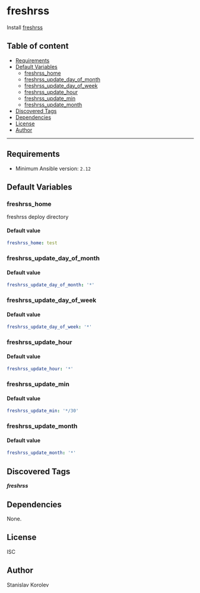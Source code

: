 # freshrss

Install [freshrss](https://www.freshrss.org/)

## Table of content

- [Requirements](#requirements)
- [Default Variables](#default-variables)
  - [freshrss_home](#freshrss_home)
  - [freshrss_update_day_of_month](#freshrss_update_day_of_month)
  - [freshrss_update_day_of_week](#freshrss_update_day_of_week)
  - [freshrss_update_hour](#freshrss_update_hour)
  - [freshrss_update_min](#freshrss_update_min)
  - [freshrss_update_month](#freshrss_update_month)
- [Discovered Tags](#discovered-tags)
- [Dependencies](#dependencies)
- [License](#license)
- [Author](#author)

---

## Requirements

- Minimum Ansible version: `2.12`

## Default Variables

### freshrss_home

freshrss deploy directory

#### Default value

```YAML
freshrss_home: test
```

### freshrss_update_day_of_month

#### Default value

```YAML
freshrss_update_day_of_month: '*'
```

### freshrss_update_day_of_week

#### Default value

```YAML
freshrss_update_day_of_week: '*'
```

### freshrss_update_hour

#### Default value

```YAML
freshrss_update_hour: '*'
```

### freshrss_update_min

#### Default value

```YAML
freshrss_update_min: '*/30'
```

### freshrss_update_month

#### Default value

```YAML
freshrss_update_month: '*'
```

## Discovered Tags

**_freshrss_**


## Dependencies

None.

## License

ISC

## Author

Stanislav Korolev
